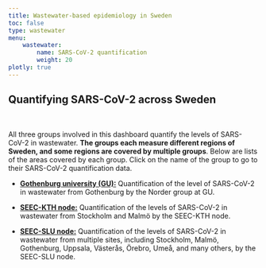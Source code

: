 ```yaml
---
title: Wastewater-based epidemiology in Sweden
toc: false
type: wastewater
menu:
    wastewater:
        name: SARS-CoV-2 quantification
        weight: 20
plotly: true
---
```


## Quantifying SARS-CoV-2 across Sweden
<br>

All three groups involved in this dashboard quantify the levels of SARS-CoV-2 in wastewater. **The groups each measure different regions of Sweden, and some regions are covered by multiple groups**. Below are lists of the areas covered by each group. Click on the name of the group to go to their SARS-CoV-2 quantification data.

- [**Gothenburg university (GU):**](/dashboards/wastewater/covid_quant_gu/) Quantification of the level of SARS-CoV-2 in wastewater from Gothenburg by the Norder group at GU.

- [**SEEC-KTH node:**](/dashboards/wastewater/covid_quant_kth/) Quantification of the levels of SARS-CoV-2 in wastewater from Stockholm and Malmö by the SEEC-KTH node.

- [**SEEC-SLU node:**](/dashboards/wastewater/covid_quant_slu/) Quantification of the levels of SARS-CoV-2 in wastewater from multiple sites, including Stockholm, Malmö, Gothenburg, Uppsala, Västerås, Örebro, Umeå, and many others, by the SEEC-SLU node.